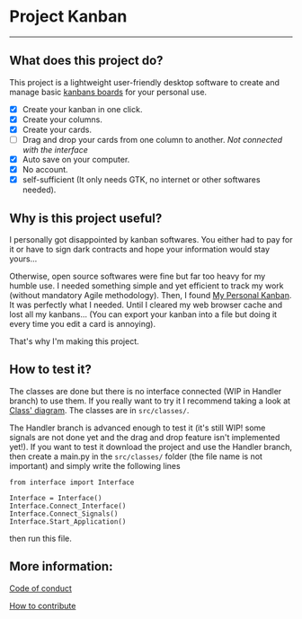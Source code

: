 # Project Kanban
---

## What does this project do?

This project is a lightweight user-friendly desktop software to create and manage basic [kanbans boards](#https://en.wikipedia.org/wiki/Kanban) for your personal use.

- [x] Create your kanban in one click.
- [x] Create your columns.
- [x] Create your cards.
- [ ] Drag and drop your cards from one column to another. *Not connected with the interface*
- [x] Auto save on your computer.
- [x] No account.
- [x] self-sufficient (It only needs GTK, no internet or other softwares needed).

## Why is this project useful?

I personally got disappointed by kanban softwares. You either had to pay for it or have to sign dark contracts and hope your information would stay yours...

Otherwise, open source softwares were fine but far too heavy for my humble use. I needed something simple and yet efficient to track my work (without mandatory Agile methodology). Then, I found [My Personal Kanban](#https://github.com/greggigon/my-personal-kanban). It was perfectly what I needed. Until I cleared my web browser cache and lost all my kanbans... (You can export your kanban into a file but doing it every time you edit a card is annoying).

That's why I'm making this project.

## How to test it?

The classes are done but there is no interface connected (WIP in Handler branch) to use them.
If you really want to try it I recommend taking a look at [Class' diagram](https://raw.githubusercontent.com/Lyaaaaaaaaaaaaaaa/Project_Kanban/master/management/uml/Class_Diagram.jpeg). 
The classes are in `src/classes/`.

The Handler branch is advanced enough to test it 
(it's still WIP! some signals are not done yet and the drag and drop feature isn't implemented yet!).
If you want to test it download the project and use the Handler branch,
then create a main.py in the `src/classes/` folder (the file name is not important)
and simply write the following lines
```
from interface import Interface

Interface = Interface()
Interface.Connect_Interface()
Interface.Connect_Signals()
Interface.Start_Application()
```
then run this file. 

## More information:


[Code of conduct](https://github.com/Lyaaaaaaaaaaaaaaa/Project_Kanban/blob/master/CODE_OF_CONDUCT.md)

[How to contribute](https://github.com/Lyaaaaaaaaaaaaaaa/Project_Kanban/blob/master/CONTRIBUTING.md)

